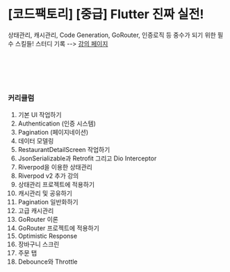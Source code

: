 # [코드팩토리] [중급] Flutter 진짜 실전! 
상태관리, 캐시관리, Code Generation, GoRouter, 인증로직 등 중수가 되기 위한 필수 스킬들!
스터디 기록 --> [강의 페이지](https://www.inflearn.com/course/%ED%94%8C%EB%9F%AC%ED%84%B0-%ED%94%84%EB%A1%9C%EC%A0%9D%ED%8A%B8)

<br/><br/>
---
### 커리큘럼
1. 기본 UI 작업하기
2. Authentication (인증 시스템)
3. Pagination (페이지네이션)
4. 데이터 모델링
5. RestaurantDetailScreen 작업하기
6. JsonSerializable과 Retrofit 그리고 Dio Interceptor
7. Riverpod을 이용한 상태관리
8. Riverpod v2 추가 강의
9. 상태관리 프로젝트에 적용하기
10. 캐시관리 및 공유하기
11. Pagination 일반화하기
12. 고급 캐시관리
13. GoRouter 이론
14. GoRouter 프로젝트에 적용하기
15. Optimistic Response
16. 장바구니 스크린
17. 주문 탭
18. Debounce와 Throttle

